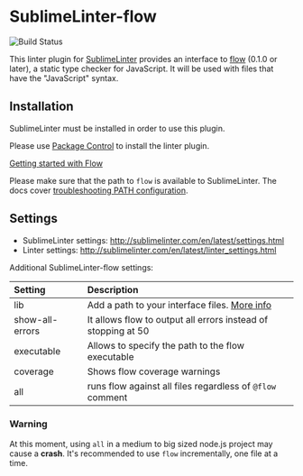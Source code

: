 SublimeLinter-flow
================================

![Build Status](https://github.com/SublimeLinter/SublimeLinter-flow/workflows/flake8/badge.svg)

This linter plugin for [SublimeLinter](https://github.com/SublimeLinter/SublimeLinter) provides an interface to [flow](http://flowtype.org/) (0.1.0 or later), a static type checker for JavaScript.
It will be used with files that have the "JavaScript" syntax.


## Installation

SublimeLinter must be installed in order to use this plugin. 

Please use [Package Control](https://packagecontrol.io) to install the linter plugin.

[Getting started with Flow](http://flowtype.org/docs/getting-started.html#installing-flow)

Please make sure that the path to `flow` is available to SublimeLinter.
The docs cover [troubleshooting PATH configuration](http://sublimelinter.com/en/latest/troubleshooting.html#finding-a-linter-executable).


## Settings

- SublimeLinter settings: http://sublimelinter.com/en/latest/settings.html
- Linter settings: http://sublimelinter.com/en/latest/linter_settings.html

Additional SublimeLinter-flow settings:

|Setting|Description|
|:------|:----------|
|lib|Add a path to your interface files. [More info](http://flowtype.org/docs/third-party.html#interface-files)|
|show-all-errors|It allows flow to output all errors instead of stopping at 50|
|executable|Allows to specify the path to the flow executable|
|coverage|Shows flow coverage warnings|
|all|runs flow against all files regardless of `@flow` comment|

### Warning

At this moment, using `all` in a medium to big sized node.js project may cause a **crash**.  It's recommended to use `flow` incrementally,  one file at a time.


